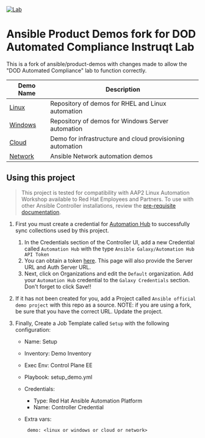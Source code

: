 [![Lab](https://img.shields.io/badge/Try%20Me-EE0000?style=for-the-badge&logo=redhat&logoColor=white)](https://play.instruqt.com/embed/redhat/tracks/dod-automated-compliance)

# Ansible Product Demos fork for DOD Automated Compliance Instruqt Lab

This is a fork of ansible/product-demos with changes made to allow the "DOD Automated Compliance" lab to function correctly. 

| Demo Name | Description |
|-----------|-------------|
| [Linux](linux/README.md) | Repository of demos for RHEL and Linux automation |
| [Windows](windows/README.md) | Repository of demos for Windows Server automation |
| [Cloud](cloud/README.md) | Demo for infrastructure and cloud provisioning automation |
| [Network](network/README.md) | Ansible Network automation demos |


## Using this project

  > This project is tested for compatibility with AAP2 Linux Automation Workshop available to Red Hat Employees and Partners. To use with other Ansible Controller installations, review the [pre-requisite documentation](https://github.com/RedHatGov/ansible-tower-samples/tree/product-demos).

1. First you must create a credential for [Automation Hub](https://console.redhat.com/ansible/automation-hub/) to successfully sync collections used by this project.
   
   1. In the Credentials section of the Controller UI, add a new Credential called `Automation Hub` with the type `Ansible Galaxy/Automation Hub API Token`
   2. You can obtain a token [here](https://console.redhat.com/ansible/automation-hub/token). This page will also provide the Server URL and Auth Server URL.
   3. Next, click on Organizations and edit the `Default` organization. Add your `Automation Hub` credential to the `Galaxy Credentials` section. Don't forget to click Save!!

2. If it has not been created for you, add a Project called `Ansible official demo project` with this repo as a source. NOTE: if you are using a fork, be sure that you have the correct URL. Update the project.
3. Finally, Create a Job Template called `Setup` with the following configuration:
  
     - Name: Setup
     - Inventory: Demo Inventory
     - Exec Env: Control Plane EE
     - Playbook: setup_demo.yml
     - Credentials:

        - Type: Red Hat Ansible Automation Platform
        - Name: Controller Credential
     - Extra vars:
  
            demo: <linux or windows or cloud or network>
